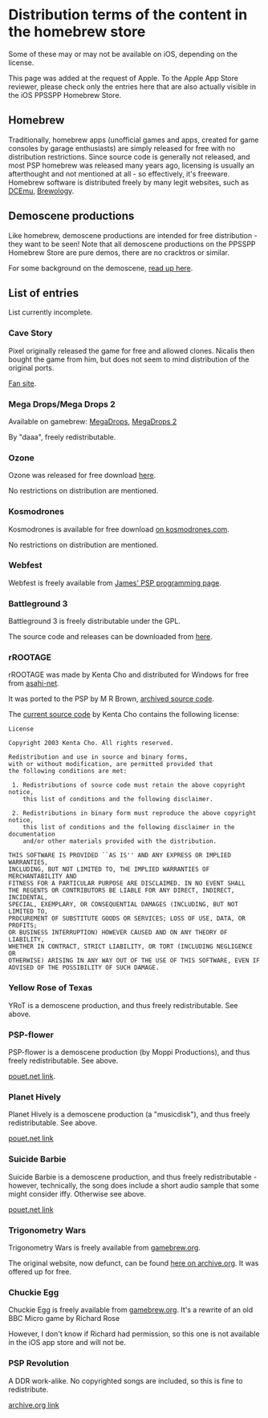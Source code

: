 # Distribution terms of the content in the homebrew store

Some of these may or may not be available on iOS, depending on the license.

This page was added at the request of Apple. To the Apple App Store reviewer, please check only the entries here that are also actually visible in the iOS PPSSPP Homebrew Store.

## Homebrew

Traditionally, homebrew apps (unofficial games and apps, created for game consoles by garage enthusiasts) are simply released for free with no distribution restrictions. Since source code is generally not released, and most PSP homebrew was released many years ago, licensing is usually an afterthought and not mentioned at all - so effectively, it's freeware. Homebrew software is distributed freely by many legit websites, such as [DCEmu](www.dcemu.co.uk), [Brewology](https://www.brewology.com/).

## Demoscene productions

Like homebrew, demoscene productions are intended for free distribution - they want to be seen! Note that all demoscene productions on the PPSSPP Homebrew Store are pure demos, there are no cracktros or similar.

For some background on the demoscene, [read up here](https://en.wikipedia.org/wiki/Demoscene).

## List of entries

List currently incomplete.

<a name="cavestory"></a>

### Cave Story

Pixel originally released the game for free and allowed clones. Nicalis then bought the game from him, but does not seem to mind distribution of the original ports.

[Fan site](https://www.cavestory.org).

<a name="MegaDrops"></a><a name="MegaDrops2"></a>

### Mega Drops/Mega Drops 2

Available on gamebrew: [MegaDrops](https://www.gamebrew.org/wiki/Mega_Drops_PSP), [MegaDrops 2](https://www.gamebrew.org/wiki/Mega_Drops_2_PSP)

By "daaa", freely redistributable.

<a name="Ozone"></a>

### Ozone

Ozone was released for free download [here](https://www.dcemu.co.uk/vbulletin/threads/68208-Release-Ozone-PSP).

No restrictions on distribution are mentioned.

<a name="Kosmodrones"></a>

### Kosmodrones

Kosmodrones is available for free download [on kosmodrones.com](https://www.kosmodrones.com).

No restrictions on distribution are mentioned.

<a name="webfest"></a>

### Webfest

Webfest is freely available from [James' PSP programming page](https://https://jum.pdroms.de/PSP/pspprog.html).

<a name="bg3"></a>

### Battleground 3

Battleground 3 is freely distributable under the GPL.

The source code and releases can be downloaded from [here](https://github.com/xfacter/battlegrounds3).

<a name="rROOTAGE"></a>

### rROOTAGE

rROOTAGE was made by Kenta Cho and distributed for Windows for free from [asahi-net](https://www.asahi-net.or.jp/~cs8k-cyu/windows/rr_e.html).

It was ported to the PSP by M R Brown, [archived source code](https://github.com/PSP-Archive/rRootage-PSP).

The [current source code](https://github.com/abagames/rrootage) by Kenta Cho contains the following license:

```text
License

Copyright 2003 Kenta Cho. All rights reserved.

Redistribution and use in source and binary forms,
with or without modification, are permitted provided that
the following conditions are met:

 1. Redistributions of source code must retain the above copyright notice,
    this list of conditions and the following disclaimer.

 2. Redistributions in binary form must reproduce the above copyright notice,
    this list of conditions and the following disclaimer in the documentation
    and/or other materials provided with the distribution.

THIS SOFTWARE IS PROVIDED ``AS IS'' AND ANY EXPRESS OR IMPLIED WARRANTIES,
INCLUDING, BUT NOT LIMITED TO, THE IMPLIED WARRANTIES OF MERCHANTABILITY AND
FITNESS FOR A PARTICULAR PURPOSE ARE DISCLAIMED. IN NO EVENT SHALL
THE REGENTS OR CONTRIBUTORS BE LIABLE FOR ANY DIRECT, INDIRECT, INCIDENTAL,
SPECIAL, EXEMPLARY, OR CONSEQUENTIAL DAMAGES (INCLUDING, BUT NOT LIMITED TO,
PROCUREMENT OF SUBSTITUTE GOODS OR SERVICES; LOSS OF USE, DATA, OR PROFITS;
OR BUSINESS INTERRUPTION) HOWEVER CAUSED AND ON ANY THEORY OF LIABILITY,
WHETHER IN CONTRACT, STRICT LIABILITY, OR TORT (INCLUDING NEGLIGENCE OR
OTHERWISE) ARISING IN ANY WAY OUT OF THE USE OF THIS SOFTWARE, EVEN IF
ADVISED OF THE POSSIBILITY OF SUCH DAMAGE.
```

<a name="Yellow_Rose"></a>

### Yellow Rose of Texas

YRoT is a demoscene production, and thus freely redistributable. See above.

<a name="flower"></a>

### PSP-flower

PSP-flower is a demoscene production (by Moppi Productions), and thus freely redistributable. See above.

[pouet.net link](https://www.pouet.net/prod.php?which=19256).

<a name="Planet_Hively"></a>

### Planet Hively

Planet Hively is a demoscene production (a "musicdisk"), and thus freely redistributable. See above.

[pouet.net link](https://www.pouet.net/prod.php?which=49931)

<a name="SuicideBarbie"></a>

### Suicide Barbie

Suicide Barbie is a demoscene production, and thus freely redistributable - however, technically, the song does include a short audio sample that some might consider iffy. Otherwise see above.

[pouet.net link](https://www.pouet.net/prod.php?which=30284)

<a name="TrigWars"></a>

### Trigonometry Wars

Trigonometry Wars is freely available from [gamebrew.org](https://www.gamebrew.org/wiki/TrigWars_PSP).

The original website, now defunct, can be found [here on archive.org](https://web.archive.org/web/20090302012919/http://www.easy-monkey.co.uk/TrigWars). It was offered up for free.

<a name="ChuckieEgg"></a>

### Chuckie Egg

Chuckie Egg is freely available from [gamebrew.org](https://www.gamebrew.org/wiki/Chuckie_Egg_PSP_by_Richard_Rose). It's a rewrite of an old BBC Micro game by Richard Rose

However, I don't know if Richard had permission, so this one is not available in the iOS app store and will not be.

<a name="PSPRev_v03a"></a>

### PSP Revolution

A DDR work-alike. No copyrighted songs are included, so this is fine to redistribute.

[archive.org link](https://archive.org/details/pspr.-7z)
